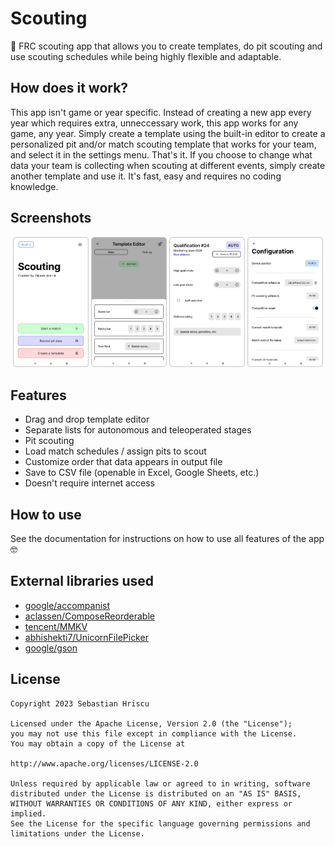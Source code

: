 # Scouting
🤖 FRC scouting app that allows you to create templates, do pit scouting and use scouting schedules while being highly flexible and adaptable.

## How does it work?
This app isn't game or year specific. Instead of creating a new app every year which requires extra, unneccessary work, this app works for any game, any year. Simply create a template using the built-in editor to create a personalized pit and/or match scouting template that works for your team, and select it in the settings menu. That's it. If you choose to change what data your team is collecting when scouting at different events, simply create another template and use it. It's fast, easy and requires no coding knowledge. 

## Screenshots
<div class="flex" align="center">
  <img src="media/Preview-HomePage.png" width="24%"/>
  <img src="media/Preview-TemplateEditor.png" width="24%" />
  <img src="media/Preview-InMatch.png" width="24%" />
  <img src="media/Preview-Configuration.png" width="24%" />
</div>

## Features
- Drag and drop template editor
- Separate lists for autonomous and teleoperated stages
- Pit scouting
- Load match schedules / assign pits to scout
- Customize order that data appears in output file
- Save to CSV file (openable in Excel, Google Sheets, etc.)
- Doesn't require internet access

## How to use
See the documentation for instructions on how to use all features of the app 🤓

## External libraries used
- [google/accompanist](https://github.com/google/accompanist)
- [aclassen/ComposeReorderable](https://github.com/aclassen/ComposeReorderable)
- [tencent/MMKV](https://github.com/tencent/MMKV)
- [abhishekti7/UnicornFilePicker](https://github.com/abhishekti7/UnicornFilePicker)
- [google/gson](https://github.com/google/gson)

## License
```
Copyright 2023 Sebastian Hriscu

Licensed under the Apache License, Version 2.0 (the "License");
you may not use this file except in compliance with the License.
You may obtain a copy of the License at

http://www.apache.org/licenses/LICENSE-2.0

Unless required by applicable law or agreed to in writing, software
distributed under the License is distributed on an "AS IS" BASIS,
WITHOUT WARRANTIES OR CONDITIONS OF ANY KIND, either express or implied.
See the License for the specific language governing permissions and
limitations under the License.
```
